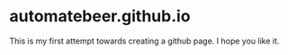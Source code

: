 # automatebeer.github.io

This is my first attempt towards creating a github page.
I hope you like it.
